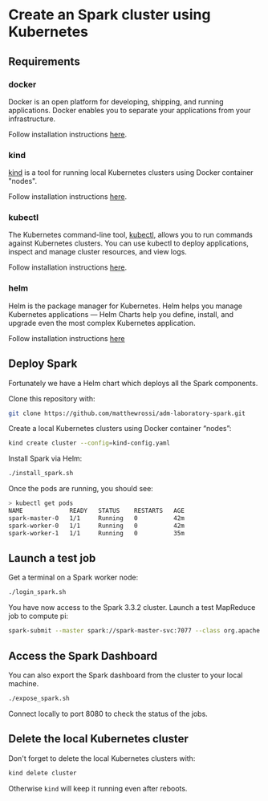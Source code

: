 # Create an Spark cluster using Kubernetes

## Requirements

### docker

Docker is an open platform for developing, shipping, and running applications.
Docker enables you to separate your applications from your infrastructure.

Follow installation instructions [here](https://docs.docker.com/get-docker/).

### kind

[kind](https://sigs.k8s.io/kind) is a tool for running local Kubernetes
clusters using Docker container "nodes".

Follow installation instructions [here](https://kind.sigs.k8s.io/docs/user/quick-start/).

### kubectl

The Kubernetes command-line tool, [kubectl](https://kubernetes.io/docs/reference/kubectl/kubectl/),
allows you to run commands against Kubernetes clusters.
You can use kubectl to deploy applications, inspect and manage cluster
resources, and view logs.

Follow installation instructions [here](https://kubernetes.io/docs/tasks/tools/).

### helm

Helm is the package manager for Kubernetes.
Helm helps you manage Kubernetes applications — Helm Charts help you define,
install, and upgrade even the most complex Kubernetes application.

Follow installation instructions [here](https://helm.sh/docs/intro/install/)

## Deploy Spark

Fortunately we have a Helm chart which deploys all the Spark components.

Clone this repository with:

```bash
git clone https://github.com/matthewrossi/adm-laboratory-spark.git
```

Create a local Kubernetes clusters using Docker container “nodes”:

```bash
kind create cluster --config=kind-config.yaml
```

Install Spark via Helm:

```bash
./install_spark.sh
```

Once the pods are running, you should see:

```bash
> kubectl get pods
NAME             READY   STATUS    RESTARTS   AGE
spark-master-0   1/1     Running   0          42m
spark-worker-0   1/1     Running   0          42m
spark-worker-1   1/1     Running   0          35m
```

## Launch a test job

Get a terminal on a Spark worker node:

```bash
./login_spark.sh
```

You have now access to the Spark 3.3.2 cluster. Launch a test MapReduce job to compute pi:

```bash
spark-submit --master spark://spark-master-svc:7077 --class org.apache.spark.examples.SparkPi examples/jars/spark-examples_2.12-3.5.3.jar 100
```

## Access the Spark Dashboard

You can also export the Spark dashboard from the cluster to your local machine.

```bash
./expose_spark.sh
```

Connect locally to port 8080 to check the status of the jobs.

## Delete the local Kubernetes cluster

Don't forget to delete the local Kubernetes clusters with:

```bash
kind delete cluster
```

Otherwise `kind` will keep it running even after reboots.
